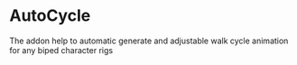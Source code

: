 # AutoCycle
The addon help to automatic generate and adjustable walk cycle animation for any biped character rigs
